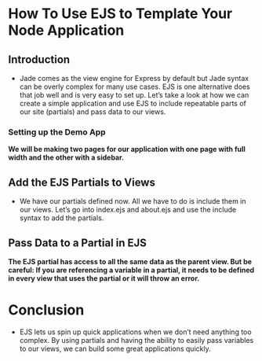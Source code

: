 # How To Use EJS to Template Your Node Application

## Introduction

* Jade comes as the view engine for Express by default but Jade syntax can be overly complex for many use cases. EJS is one alternative does that job well and is very easy to set up. Let’s take a look at how we can create a simple application and use EJS to include repeatable parts of our site (partials) and pass data to our views.


### Setting up the Demo App

**We will be making two pages for our application with one page with full width and the other with a sidebar.**

## Add the EJS Partials to Views

* We have our partials defined now. All we have to do is include them in our views. Let’s go into index.ejs and about.ejs and use the include syntax to add the partials.


## Pass Data to a Partial in EJS

**The EJS partial has access to all the same data as the parent view. But be careful: If you are referencing a variable in a partial, it needs to be defined in every view that uses the partial or it will throw an error.**

# Conclusion

* EJS lets us spin up quick applications when we don’t need anything too complex. By using partials and having the ability to easily pass variables to our views, we can build some great applications quickly.


